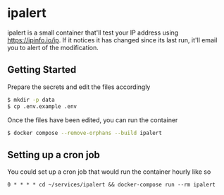 # ipalert

ipalert is a small container that'll test your IP address using https://ipinfo.io/ip.
If it notices it has changed since its last run, it'll email you to alert of the modification.

## Getting Started

Prepare the secrets and edit the files accordingly

```sh
$ mkdir -p data
$ cp .env.example .env
```

Once the files have been edited, you can run the container

```sh
$ docker compose --remove-orphans --build ipalert
```

## Setting up a cron job

You could set up a cron job that would run the container hourly like so

```
0 * * * * cd ~/services/ipalert && docker-compose run --rm ipalert
```
